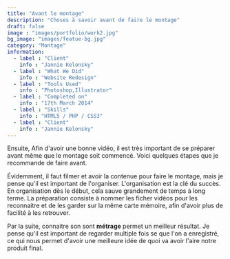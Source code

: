 ```yaml
---
title: "Avant le montage"
description: "Choses à savoir avant de faire le montage"
draft: false
image : "images/portfolio/work2.jpg"
bg_image: "images/featue-bg.jpg"
category: "Montage"
information:
  - label : "Client"
    info : "Jannie Kelonsky"
  - label : "What We Did"
    info : "Website Redesign"
  - label : "Tools Used"
    info : "Photoshop,Illustrator"
  - label : "Completed on"
    info : "17th March 2014"
  - label : "Skills"
    info : "HTML5 / PHP / CSS3"
  - label : "Client"
    info : "Jannie Kelonsky"
---
```

Ensuite, 
Afin d'avoir une bonne vidéo, il est très important de se préparer avant même que le montage soit commencé. Voici quelques étapes que je recommande de faire avant.

Évidemment, il faut filmer et avoir la contenue pour faire le montage, mais je pense qu'il est important de l'organiser. L'organisation est la clé du succès. En organisation dès le début, cela sauve grandement de temps à long terme. La préparation consiste à nommer les ficher vidéos pour les reconnaitre et de les garder sur la même carte mémoire, afin d'avoir plus de facilité à les retrouver. 


Par la suite, connaitre son sont **métrage** permet un meilleur résultat. Je pense qu'il est important de regarder multiple fois se que l'on a enregistré, ce qui nous permet d'avoir une meilleure idée de quoi va avoir l'aire notre produit final.

